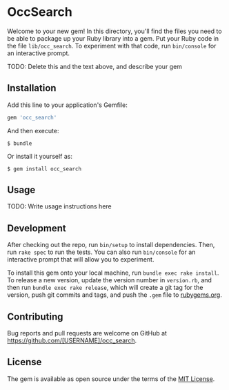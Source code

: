 # OccSearch

Welcome to your new gem! In this directory, you'll find the files you need to be able to package up your Ruby library into a gem. Put your Ruby code in the file `lib/occ_search`. To experiment with that code, run `bin/console` for an interactive prompt.

TODO: Delete this and the text above, and describe your gem

## Installation

Add this line to your application's Gemfile:

```ruby
gem 'occ_search'
```

And then execute:

    $ bundle

Or install it yourself as:

    $ gem install occ_search

## Usage

TODO: Write usage instructions here

## Development

After checking out the repo, run `bin/setup` to install dependencies. Then, run `rake spec` to run the tests. You can also run `bin/console` for an interactive prompt that will allow you to experiment.

To install this gem onto your local machine, run `bundle exec rake install`. To release a new version, update the version number in `version.rb`, and then run `bundle exec rake release`, which will create a git tag for the version, push git commits and tags, and push the `.gem` file to [rubygems.org](https://rubygems.org).

## Contributing

Bug reports and pull requests are welcome on GitHub at https://github.com/[USERNAME]/occ_search.


## License

The gem is available as open source under the terms of the [MIT License](http://opensource.org/licenses/MIT).


